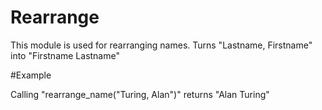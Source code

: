 Rearrange
=========

This module is used for rearranging names.
Turns "Lastname, Firstname" into "Firstname Lastname"

#Example

Calling "rearrange_name("Turing, Alan")" returns "Alan Turing"